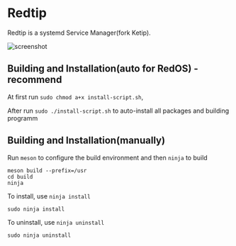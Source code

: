 # Redtip

Redtip is a systemd Service Manager(fork Ketip).

![screenshot](data/screenshot.png?raw=true)

## Building and Installation(auto for RedOS) - recommend
At first run `sudo chmod a+x install-script.sh`,

After run `sudo ./install-script.sh` to auto-install all packages and building programm

## Building and Installation(manually)

Run `meson` to configure the build environment and then `ninja` to build

    meson build --prefix=/usr
    cd build
    ninja

To install, use `ninja install`

    sudo ninja install

To uninstall, use `ninja uninstall`

    sudo ninja uninstall
